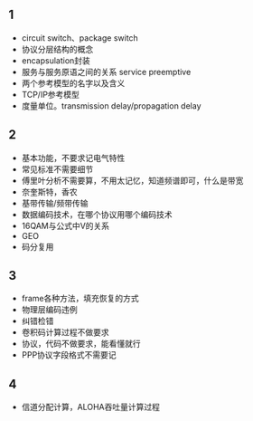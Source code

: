 
## 1
* circuit switch、package switch
* 协议分层结构的概念
* encapsulation封装
* 服务与服务原语之间的关系 service preemptive
* 两个参考模型的名字以及含义
* TCP/IP参考模型
* 度量单位。transmission delay/propagation delay

## 2
* 基本功能，不要求记电气特性
* 常见标准不需要细节
* 傅里叶分析不需要算，不用太记忆，知道频谱即可，什么是带宽
* 奈奎斯特，香农
* 基带传输/频带传输
* 数据编码技术，在哪个协议用哪个编码技术
* 16QAM与公式中V的关系
* GEO
* 码分复用

## 3
* frame各种方法，填充恢复的方式
* 物理层编码违例
* 纠错检错
* 卷积码计算过程不做要求
* 协议，代码不做要求，能看懂就行
* PPP协议字段格式不需要记

## 4
* 信道分配计算，ALOHA吞吐量计算过程